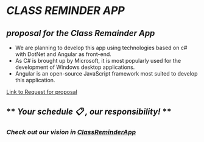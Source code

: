 # ___CLASS REMINDER APP___


## ___proposal for the Class Remainder App___

- We are planning to develop this app using technologies based on c# with DotNet and Angular as front-end.
- As C# is brought up by Microsoft, it is most popularly used for the development of Windows desktop applications. 
- Angular is an open-source JavaScript framework most suited to develop this application.

[Link to Request for proposal](https://github.com/harshakurra123/ClassRemainder)


## ** ___Your schedule :clipboard: , our responsibility!___ **  
###  ___Check out our vision in [ClassReminderApp](https://github.com/TejaswiNallavolu/ClassReminderApp)___ 
